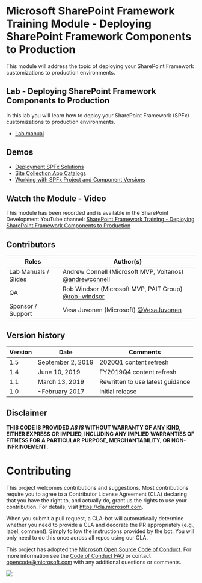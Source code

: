 # Microsoft SharePoint Framework Training Module - Deploying SharePoint Framework Components to Production

This module will address the topic of deploying your SharePoint Framework customizations to production environments.

## Lab - Deploying SharePoint Framework Components to Production

In this lab you will learn how to deploy your SharePoint Framework (SPFx) customizations to production environments.

- [Lab manual](./Lab.md)

## Demos

- [Deployment SPFx Solutions](./Demos/01-deployment)
- [Site Collection App Catalogs](./Demos/02-appcatalogs)
- [Working with SPFx Project and Component Versions](./Demos/03-versions)

## Watch the Module - Video

This module has been recorded and is available in the SharePoint Development YouTube channel: [SharePoint Framework Training - Deploying SharePoint Framework Components to Production](https://www.youtube.com/watch?v=DLi6ZviEIJ8)

## Contributors

|        Roles         |                                       Author(s)                                       |
| -------------------- | ------------------------------------------------------------------------------------- |
| Lab Manuals / Slides | Andrew Connell (Microsoft MVP, Voitanos) [@andrewconnell](//github.com/andrewconnell) |
| QA                   | Rob Windsor (Microsoft MVP, PAIT Group) [@rob-windsor](//github.com/rob-windsor)      |
| Sponsor / Support    | Vesa Juvonen (Microsoft) [@VesaJuvonen](//github.com/VesaJuvonen)                     |

## Version history

| Version |       Date        |             Comments             |
| ------- | ----------------- | -------------------------------- |
| 1.5     | September 2, 2019 | 2020Q1 content refresh           |
| 1.4     | June 10, 2019     | FY2019Q4 content refresh         |
| 1.1     | March 13, 2019    | Rewritten to use latest guidance |
| 1.0     | ~February 2017    | Initial release                  |

## Disclaimer

**THIS CODE IS PROVIDED _AS IS_ WITHOUT WARRANTY OF ANY KIND, EITHER EXPRESS OR IMPLIED, INCLUDING ANY IMPLIED WARRANTIES OF FITNESS FOR A PARTICULAR PURPOSE, MERCHANTABILITY, OR NON-INFRINGEMENT.**

# Contributing

This project welcomes contributions and suggestions. Most contributions require you to agree to a
Contributor License Agreement (CLA) declaring that you have the right to, and actually do, grant us
the rights to use your contribution. For details, visit https://cla.microsoft.com.

When you submit a pull request, a CLA-bot will automatically determine whether you need to provide
a CLA and decorate the PR appropriately (e.g., label, comment). Simply follow the instructions
provided by the bot. You will only need to do this once across all repos using our CLA.

This project has adopted the [Microsoft Open Source Code of Conduct](https://opensource.microsoft.com/codeofconduct/).
For more information see the [Code of Conduct FAQ](https://opensource.microsoft.com/codeofconduct/faq/) or
contact [opencode@microsoft.com](mailto:opencode@microsoft.com) with any additional questions or comments.

<img src="https://telemetry.sharepointpnp.com/sp-dev-training-spfx-react-deployment" />
